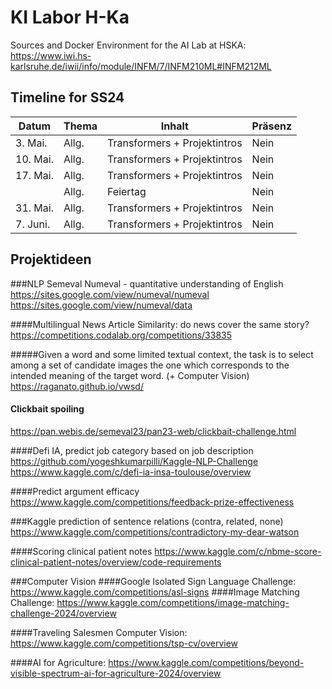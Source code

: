 # KI Labor H-Ka
Sources and Docker Environment for the AI Lab at HSKA: https://www.iwi.hs-karlsruhe.de/iwii/info/module/INFM/7/INFM210ML#INFM212ML


## Timeline for SS24
| Datum       | Thema                   | Inhalt                                    | Präsenz   |
| ----------- | ----------------------- | ----------------------------------------- | --------- |
| 3\. Mai.    | Allg.                   | Transformers + Projektintros              | Nein       |
| 10\. Mai.    | Allg.                   | Transformers + Projektintros              | Nein       |
| 17\. Mai.    | Allg.                   | Transformers + Projektintros              | Nein        |
|             | Allg.                   | Feiertag                                  | Nein        |
| 31\. Mai.    | Allg.                   | Transformers + Projektintros              | Nein       |
| 7\. Juni.    | Allg.                   | Transformers + Projektintros              | Nein        |




## Projektideen

###NLP
Semeval
Numeval - quantitative understanding of English
https://sites.google.com/view/numeval/numeval
https://sites.google.com/view/numeval/data


####Multilingual News Article Similarity: do news cover the same story?
https://competitions.codalab.org/competitions/33835


#####Given a word and some limited textual context, the task is to select among a set of candidate images the one which corresponds to the intended meaning of the target word. (+ Computer Vision)
https://raganato.github.io/vwsd/


#### Clickbait spoiling
https://pan.webis.de/semeval23/pan23-web/clickbait-challenge.html


####Defi IA, predict job category based on job description
https://github.com/yogeshkumarpilli/Kaggle-NLP-Challenge
https://www.kaggle.com/c/defi-ia-insa-toulouse/overview

####Predict argument efficacy
https://www.kaggle.com/competitions/feedback-prize-effectiveness


###Kaggle prediction of sentence relations (contra, related, none)
https://www.kaggle.com/competitions/contradictory-my-dear-watson


####Scoring clinical patient notes
https://www.kaggle.com/c/nbme-score-clinical-patient-notes/overview/code-requirements

###Computer Vision
####Google Isolated Sign Language Challenge: 
https://www.kaggle.com/competitions/asl-signs
####Image Matching Challenge:
https://www.kaggle.com/competitions/image-matching-challenge-2024/overview

####Traveling Salesmen Computer Vision: 
https://www.kaggle.com/competitions/tsp-cv/overview

####AI for Agriculture:
https://www.kaggle.com/competitions/beyond-visible-spectrum-ai-for-agriculture-2024/overview


